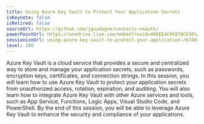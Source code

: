 ```yaml
---
title: Using Azure Key Vault to Protect Your Application Secrets
isKeynote: false
isRetired: false
sourceUrl: https://github.com/jguadagno/contacts-noauth/
powerPointUrl: https://onedrive.live.com/embed?resid=406EE4C95978C038%2189819&authkey=!AISAFUPKbnTNVLk&em=2
sessionizeUrl: using-azure-key-vault-to-protect-your-application-/67404
level: 200
---
```

Azure Key Vault is a cloud service that provides a secure and centralized way to store and manage your application secrets, such as passwords, encryption keys, certificates, and connection strings. In this session, you will learn how to use Azure Key Vault to protect your application secrets from unauthorized access, rotation, expiration, and auditing. You will also learn how to integrate Azure Key Vault with other Azure services and tools, such as App Service, Functions, Logic Apps, Visual Studio Code, and PowerShell. By the end of this session, you will be able to leverage Azure Key Vault to enhance the security and compliance of your applications.
